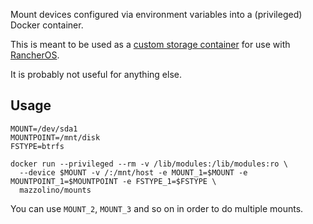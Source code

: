 Mount devices configured via environment variables into a (privileged) Docker container.

This is meant to be used as a [custom storage container](http://docs.rancher.com/os/configuration/storage/#custom-storage-container) for use with [RancherOS](https://github.com/rancher/os).

It is probably not useful for anything else.

## Usage

    MOUNT=/dev/sda1
    MOUNTPOINT=/mnt/disk
    FSTYPE=btrfs

    docker run --privileged --rm -v /lib/modules:/lib/modules:ro \
      --device $MOUNT -v /:/mnt/host -e MOUNT_1=$MOUNT -e MOUNTPOINT_1=$MOUNTPOINT -e FSTYPE_1=$FSTYPE \
      mazzolino/mounts

You can use `MOUNT_2`, `MOUNT_3` and so on in order to do multiple mounts.
